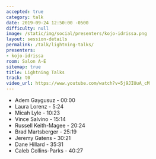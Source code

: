 ```yaml
---
accepted: true
category: talk
date: 2019-09-24 12:50:00 -0500
difficulty: null
image: /static/img/social/presenters/kojo-idrissa.png
layout: session-details
permalink: /talk/lightning-talks/
presenters:
- kojo-idrissa
room: Salon A-E
sitemap: true
title: Lightning Talks
track: t0
video_url: https://www.youtube.com/watch?v=5j9JIUuA_cM
---
```


- Adem Gaygusuz - 00:00
- Laura Lorenz - 5:24
- Micah Lyle - 10:23
- Vince Salvino - 15:14
- Russell Keith-Magee - 20:24
- Brad Martsberger - 25:19
- Jeremy Gatens - 30:21
- Dane Hillard - 35:31
- Caleb Collins-Parks - 40:27
